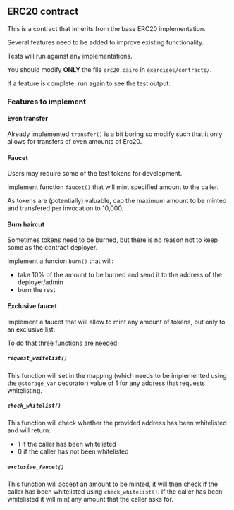 ## ERC20 contract

This is a contract that inherits from the base ERC20 implementation.

Several features need to be added to improve existing functionality.

Tests will run against any implementations.

You should modify **ONLY** the file `erc20.cairo` in `exercises/contracts/`.

If a feature is complete, run again to see the test output:

### Features to implement

#### Even transfer

Already implemented `transfer()` is a bit boring so modify such that it only allows for transfers of even amounts of Erc20.

#### Faucet

Users may require some of the test tokens for development.

Implement function `faucet()` that will mint specified amount to the caller.

As tokens are (potentially) valuable, cap the maximum amount to be minted and transfered per invocation to 10,000.

#### Burn haircut

Sometimes tokens need to be burned, but there is no reason not to keep some as the contract deployer.

Implement a funcion `burn()` that will:

- take 10% of the amount to be burned and send it to the address of the deployer/admin
- burn the rest

#### Exclusive faucet

Implement a faucet that will allow to mint any amount of tokens, but only to an exclusive list.

To do that three functions are needed:

##### `request_whitelist()`

This function will set in the mapping (which needs to be implemented using the `@storage_var` decorator) value of 1 for any address that requests whitelisting.

##### `check_whitelist()`

This function will check whether the provided address has been whitelisted and will return:

- 1 if the caller has been whitelisted
- 0 if the caller has not been whitelisted

##### `exclusive_faucet()`

This function will accept an amount to be minted, it will then check if the caller has been whitelisted using `check_whitelist()`. If the caller has been whitelisted it will mint any amount that the caller asks for.
